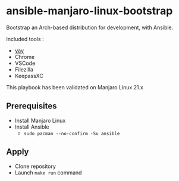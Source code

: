# ansible-manjaro-linux-bootstrap

Bootstrap an Arch-based distribution for development, with Ansible.

Included tools :
- [yay](https://github.com/Jguer/yay)
- Chrome
- VSCode
- Filezilla
- KeepassXC

This playbook has been validated on Manjaro Linux 21.x

## Prerequisites

- Install Manjaro Linux
- Install Ansible
  - `sudo pacman --no-confirm -Su ansible`

## Apply

- Clone repository
- Launch `make run` command